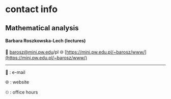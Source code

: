 # contact info

## Mathematical analysis

#### Barbara Roszkowska-Lech (lectures)

📧 barosz@mini.pw.edu/pl
🌐 [https://mini.pw.edu.pl/~barosz/www/](https://mini.pw.edu.pl/~barosz/www/)

---

📧 : e-mail

🌐 : website

⏲ : office hours
